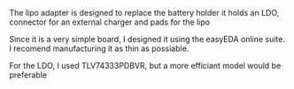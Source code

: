 The lipo adapter is designed to replace the battery holder
it holds an LDO, connector for an external charger and pads for the lipo

Since it is a very simple board, I designed it using the easyEDA online suite.
I recomend manufacturing it as thin as possiable.

For the LDO, I used TLV74333PDBVR, but a more efficiant model would be preferable
